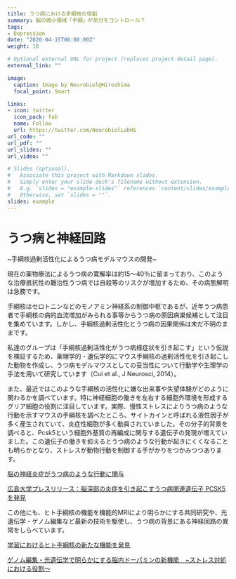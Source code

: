 ```yaml
---
title: うつ病における手綱核の役割
summary: 脳の微小領域「手綱」が気分をコントロール？
tags:
- Depression
date: "2020-04-15T00:00:00Z"
weight: 10

# Optional external URL for project (replaces project detail page).
external_link: ""

image:
  caption: Image by Neurobiol@Hiroshima
  focal_point: Smart

links:
- icon: twitter
  icon_pack: fab
  name: Follow
  url: https://twitter.com/NeurobiolLabHS
url_code: ""
url_pdf: ""
url_slides: ""
url_video: ""

# Slides (optional).
#   Associate this project with Markdown slides.
#   Simply enter your slide deck's filename without extension.
#   E.g. `slides = "example-slides"` references `content/slides/example-slides.md`.
#   Otherwise, set `slides = ""`.
slides: example
---
```

# うつ病と神経回路
~手綱核過剰活性化によるうつ病モデルマウスの開発~

現在の薬物療法によるうつ病の寛解率は約15〜40％に留まっており、このような治療抵抗性の難治性うつ病では自殺等のリスクが増加するため、その病態解明は急務です。

手綱核はセロトニンなどのモノアミン神経系の制御中枢であるが、近年うつ病患者で手綱核の病的血流増加がみられる事等からうつ病の原因病巣候補として注目を集めています。しかし、手綱核過剰活性化とうつ病の因果関係は未だ不明のままです。

私達のグループは「手綱核過剰活性化がうつ病様症状を引き起こす」という仮説を検証するため、薬理学的・遺伝学的にマウス手綱核の過剰活性化を引き起こした動物を作成し、うつ病モデルマウスとしての妥当性について行動学や生理学の手法を用いて研究しています（Cui et al., J Neurosci, 2014）。

また、最近ではこのような手綱核の活性化に嫌な出来事や失望体験がどのように関わるかを調べています。特に神経細胞の働きを左右する細胞外環境を形成するグリア細胞の役割に注目しています。実際、慢性ストレスによりうつ病のような行動を示すマウスの手綱核を調べたところ、サイトカインと呼ばれる液性因子が多く産生されていて、炎症性細胞が多く動員されていました。その分子的背景を調べると、Pcsk5という細胞外基質の再編成に関与する遺伝子の発現が増えていました。この遺伝子の働きを抑えるとうつ病のような行動が起きにくくなることも明らかとなり、ストレスが動物行動を制御する手がかりをつかみつつあります。

[脳の神経炎症がうつ病のような行動に関与](https://neurobio.hiroshima-u.ac.jp/en/post/20200918)

[広島大学プレスリリース：脳深部の炎症を引き起こすうつ病関連遺伝子 PCSK5 を発見](https://www.hiroshima-u.ac.jp/system/files/149927/20200916_pr01.pdf)

この他にも、ヒト手綱核の機能を機能的MRIにより明らかにする共同研究や、光遺伝学・ゲノム編集など最新の技術を駆使し、うつ病の背景にある神経回路の異常をしらべています。

[学習におけるヒト手綱核の新たな機能を発見](https://neurobio.hiroshima-u.ac.jp/en/post/20200512/)

[ゲノム編集・光遺伝学で明らかにする脳内ドーパミンの新機能　~ストレス対処における役割〜](https://neurobio.hiroshima-u.ac.jp/en/post/20200829/)